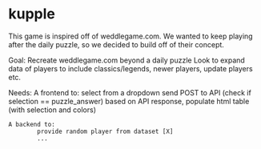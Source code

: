 # kupple
This game is inspired off of weddlegame.com. We wanted to keep playing after the daily puzzle, so we decided to build off of their concept.


Goal: 
    Recreate weddlegame.com beyond a daily puzzle 
    Look to expand data of players to include classics/legends, newer players, update players etc. 


Needs:
    A frontend to:
            select from a dropdown
            send POST to API (check if selection == puzzle_answer)
            based on API response, populate html table (with selection and colors)


    A backend to:
            provide random player from dataset [X]
            ...